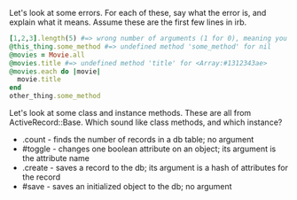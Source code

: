 Let's look at some errors. For each of these, say what the error is, and explain what it means.
Assume these are the first few lines in irb.
```ruby
[1,2,3].length(5) #=> wrong number of arguments (1 for 0), meaning you tried 1 argument but the method takes 0
@this_thing.some_method #=> undefined method 'some_method' for nil
@movies = Movie.all
@movies.title #=> undefined method 'title' for <Array:#1312343ae>
@movies.each do |movie|
  movie.title
end 
other_thing.some_method 
```

Let's look at some class and instance methods. These are all from ActiveRecord::Base. Which sound like class
methods, and which instance?

* .count - finds the number of records in a db table; no argument
* #toggle - changes one boolean attribute on an object; its argument is the attribute name
* .create - saves a record to the db; its argument is a hash of attributes for the record
* #save - saves an initialized object to the db; no argument


